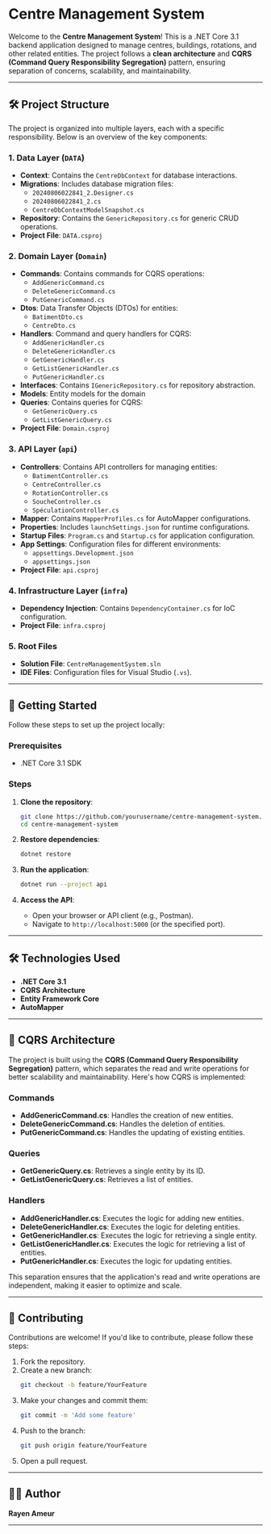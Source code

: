 # Centre Management System

Welcome to the **Centre Management System**! This is a .NET Core 3.1 backend application designed to manage centres, buildings, rotations, and other related entities. The project follows a **clean architecture** and **CQRS (Command Query Responsibility Segregation)** pattern, ensuring separation of concerns, scalability, and maintainability.

---

## 🛠️ **Project Structure**

The project is organized into multiple layers, each with a specific responsibility. Below is an overview of the key components:

### **1. Data Layer (`DATA`)**
- **Context**: Contains the `CentreDbContext` for database interactions.
- **Migrations**: Includes database migration files:
  - `20240806022841_2.Designer.cs`
  - `20240806022841_2.cs`
  - `CentreDbContextModelSnapshot.cs`
- **Repository**: Contains the `GenericRepository.cs` for generic CRUD operations.
- **Project File**: `DATA.csproj`

### **2. Domain Layer (`Domain`)**
- **Commands**: Contains commands for CQRS operations:
  - `AddGenericCommand.cs`
  - `DeleteGenericCommand.cs`
  - `PutGenericCommand.cs`
- **Dtos**: Data Transfer Objects (DTOs) for entities:
  - `BatimentDto.cs`
  - `CentreDto.cs`
- **Handlers**: Command and query handlers for CQRS:
  - `AddGenericHandler.cs`
  - `DeleteGenericHandler.cs`
  - `GetGenericHandler.cs`
  - `GetListGenericHandler.cs`
  - `PutGenericHandler.cs`
- **Interfaces**: Contains `IGenericRepository.cs` for repository abstraction.
- **Models**: Entity models for the domain
- **Queries**: Contains queries for CQRS:
  - `GetGenericQuery.cs`
  - `GetListGenericQuery.cs`
- **Project File**: `Domain.csproj`

### **3. API Layer (`api`)**
- **Controllers**: Contains API controllers for managing entities:
  - `BatimentController.cs`
  - `CentreController.cs`
  - `RotationController.cs`
  - `SoucheController.cs`
  - `SpéculationController.cs`
- **Mapper**: Contains `MapperProfiles.cs` for AutoMapper configurations.
- **Properties**: Includes `launchSettings.json` for runtime configurations.
- **Startup Files**: `Program.cs` and `Startup.cs` for application configuration.
- **App Settings**: Configuration files for different environments:
  - `appsettings.Development.json`
  - `appsettings.json`
- **Project File**: `api.csproj`

### **4. Infrastructure Layer (`infra`)**
- **Dependency Injection**: Contains `DependencyContainer.cs` for IoC configuration.
- **Project File**: `infra.csproj`

### **5. Root Files**
- **Solution File**: `CentreManagementSystem.sln`
- **IDE Files**: Configuration files for Visual Studio (`.vs`).

---

## 🚀 **Getting Started**

Follow these steps to set up the project locally:

### **Prerequisites**
- .NET Core 3.1 SDK

### **Steps**
1. **Clone the repository**:
   ```bash
   git clone https://github.com/yourusername/centre-management-system.git
   cd centre-management-system
   ```

2. **Restore dependencies**:
   ```bash
   dotnet restore
   ```

3. **Run the application**:
   ```bash
   dotnet run --project api
   ```

4. **Access the API**:
   - Open your browser or API client (e.g., Postman).
   - Navigate to `http://localhost:5000` (or the specified port).

---

## 🛠️ **Technologies Used**
- **.NET Core 3.1**
- **CQRS Architecture**
- **Entity Framework Core**
- **AutoMapper**

---

## 🧩 **CQRS Architecture**

The project is built using the **CQRS (Command Query Responsibility Segregation)** pattern, which separates the read and write operations for better scalability and maintainability. Here's how CQRS is implemented:

### **Commands**
- **AddGenericCommand.cs**: Handles the creation of new entities.
- **DeleteGenericCommand.cs**: Handles the deletion of entities.
- **PutGenericCommand.cs**: Handles the updating of existing entities.

### **Queries**
- **GetGenericQuery.cs**: Retrieves a single entity by its ID.
- **GetListGenericQuery.cs**: Retrieves a list of entities.

### **Handlers**
- **AddGenericHandler.cs**: Executes the logic for adding new entities.
- **DeleteGenericHandler.cs**: Executes the logic for deleting entities.
- **GetGenericHandler.cs**: Executes the logic for retrieving a single entity.
- **GetListGenericHandler.cs**: Executes the logic for retrieving a list of entities.
- **PutGenericHandler.cs**: Executes the logic for updating entities.

This separation ensures that the application's read and write operations are independent, making it easier to optimize and scale.

---

## 🤝 **Contributing**

Contributions are welcome! If you'd like to contribute, please follow these steps:

1. Fork the repository.
2. Create a new branch:
   ```bash
   git checkout -b feature/YourFeature
   ```
3. Make your changes and commit them:
   ```bash
   git commit -m 'Add some feature'
   ```
4. Push to the branch:
   ```bash
   git push origin feature/YourFeature
   ```
5. Open a pull request.


---

## 👨‍💻 **Author**

**Rayen Ameur**    

---
